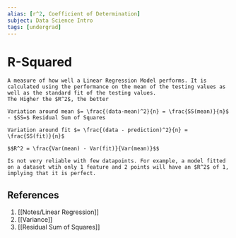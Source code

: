 ```yaml
---
alias: [r^2, Coefficient of Determination]
subject: Data Science Intro
tags: [undergrad]
---
```

# R-Squared

```ad-note
A measure of how well a Linear Regression Model performs. It is calculated using the performance on the mean of the testing values as well as the standard fit of the testing values.
The Higher the $R^2$, the better
```

```ad-math
Variation around mean $= \frac{(data-mean)^2}{n} = \frac{SS(mean)}{n}$
- $SS=$ Residual Sum of Squares

Variation around fit $= \frac{(data - prediction)^2}{n} = \frac{SS(fit)}{n}$

$$R^2 = \frac{Var(mean) - Var(fit)}{Var(mean)}$$
```

```ad-warning
Is not very reliable with few datapoints. For example, a model fitted on a dataset wtih only 1 feature and 2 points will have an $R^2$ of 1, implying that it is perfect.
```

## References
1. [[Notes/Linear Regression]]
3. [[Variance]]
4. [[Residual Sum of Squares]]